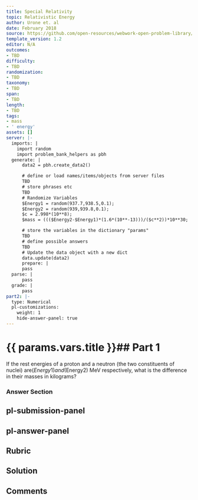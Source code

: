 ```yaml
---
title: Special Relativity
topic: Relativistic Energy
author: Urone et. al
date: February 2018
source: https://github.com/open-resources/webwork-open-problem-library/tree/master/Contrib/BrockPhysics/College_Physics_Urone/28.Special_Relativity/28-06.Relativistic_Energy/NU_U17-28-06-003.pg
template_version: 1.2
editor: N/A
outcomes:
- TBD
difficulty:
- TBD
randomization:
- TBD
taxonomy:
- TBD
span:
- TBD
length:
- TBD
tags:
- mass
- ' energy'
assets: []
server: |-
  imports: |
    import random
    import problem_bank_helpers as pbh
  generate: |
      data2 = pbh.create_data2()

      # define or load names/items/objects from server files
      TBD
      # store phrases etc
      TBD
      # Randomize Variables
      $Energy1 = random(937.7,938.5,0.1);
      $Energy2 = random(939,939.8,0.1);
      $c = 2.998*(10**8);
      $mass = ((($Energy2-$Energy1)*(1.6*(10**-13)))/($c**2))*10**30;

      # store the variables in the dictionary "params"
      TBD
      # define possible answers
      TBD
      # Update the data object with a new dict
      data.update(data2)
      prepare: |
      pass
  parse: |
      pass
  grade: |
      pass
part2: |-
  type: Numerical
  pl-customizations:
    weight: 1
    hide-answer-panel: true
---
```


# {{ params.vars.title }}## Part 1 
If the rest energies of a proton and a neutron (the two constituents of nuclei) are($Energy1) and ($Energy2) MeV respectively, what is the difference in their masses in kilograms? 


### Answer Section 


## pl-submission-panel 


## pl-answer-panel 


## Rubric 


## Solution 


## Comments 


